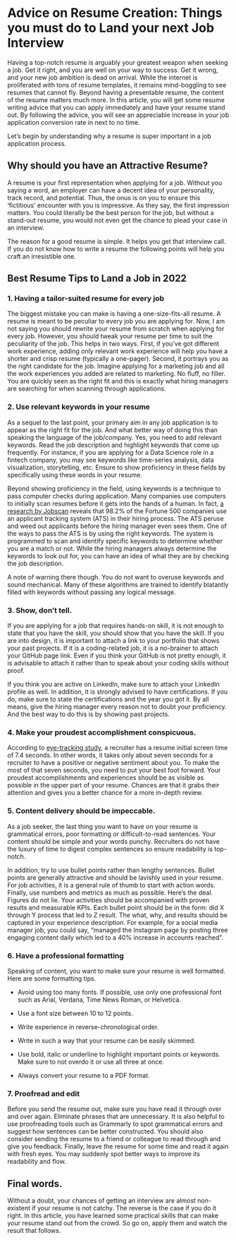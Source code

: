 
# Advice on Resume Creation: Things you must do to Land your next Job Interview

Having a top-notch resume is arguably your greatest weapon when seeking a job. Get it right, and you are well on your way to success. Get it wrong, and your new job ambition is dead on arrival. While the internet is proliferated with tons of resume templates, it remains mind-boggling to see resumes that cannot fly. Beyond having a presentable resume, the content of the resume matters much more. In this article, you will get some resume writing advice that you can apply immediately and have your resume stand out. By following the advice, you will see an appreciable increase in your job application conversion rate in next to no time. 

Let’s begin by understanding why a resume is super important in a job application process. 

## Why should you have an Attractive Resume?

A resume is your first representation when applying for a job. Without you saying a word, an employer can have a decent idea of your personality, track record, and potential. Thus, the onus is on you to ensure this ‘fictitious’ encounter with you is impressive. As they say, the first impression matters. You could literally be the best person for the job, but without a stand-out resume, you would not even get the chance to plead your case in an interview. 

The reason for a good resume is simple. It helps you get that interview call. If you do not know how to write a resume the following points will help you craft an irresistible one. 

## Best Resume Tips to Land a Job in 2022

### 1.  Having a tailor-suited resume for every job
    

The biggest mistake you can make is having a one-size-fits-all resume. A resume is meant to be peculiar to every job you are applying for. Now, I am not saying you should rewrite your resume from scratch when applying for every job. However, you should tweak your resume per time to suit the peculiarity of the job. This helps in two ways. First, if you’ve got different work experience, adding only relevant work experience will help you have a shorter and crisp resume (typically a one-pager). Second, it portrays you as the right candidate for the job. Imagine applying for a marketing job and all the work experiences you added are related to marketing. No fluff, no filler. You are quickly seen as the right fit and this is exactly what hiring managers are searching for when scanning through applications. 

### 2.  Use relevant keywords in your resume
    

As a sequel to the last point, your primary aim in any job application is to appear as the right fit for the job. And what better way of doing this than speaking the language of the job/company. Yes, you need to add relevant keywords. Read the job description and highlight keywords that come up frequently. For instance, if you are applying for a Data Science role in a fintech company, you may see keywords like time-series analysis, data visualization, storytelling, etc. Ensure to show proficiency in these fields by specifically using these words in your resume. 

Beyond showing proficiency in the field, using keywords is a technique to pass computer checks during application. Many companies use computers to initially scan resumes before it gets into the hands of a human. In fact, [a research by Jobscan](https://www.jobscan.co/blog/fortune-500-use-applicant-tracking-systems/) reveals that 98.2% of the Fortune 500 companies use an applicant tracking system (ATS) in their hiring process. The ATS peruse and weed out applicants before the hiring manager even sees them. One of the ways to pass the ATS is by using the right keywords. The system is programmed to scan and identify specific keywords to determine whether you are a match or not. While the hiring managers always determine the keywords to look out for, you can have an idea of what they are by checking the job description.

A note of warning there though. You do not want to overuse keywords and sound mechanical. Many of these algorithms are trained to identify blatantly filled with keywords without passing any logical message.

### 3.  Show, don’t tell.
    

If you are applying for a job that requires hands-on skill, it is not enough to state that you have the skill, you should show that you have the skill. If you are into design, it is important to attach a link to your portfolio that shows your past projects. If it is a coding-related job, it is a no-brainer to attach your GitHub page link. Even if you think your GitHub is not pretty enough, it is advisable to attach it rather than to speak about your coding skills without proof. 

If you think you are active on LinkedIn, make sure to attach your LinkedIn profile as well. In addition, it is strongly advised to have certifications. If you do, make sure to state the certifications and the year you got it. By all means, give the hiring manager every reason not to doubt your proficiency. And the best way to do this is by showing past projects. 

### 4.  Make your proudest accomplishment conspicuous. 
    

According to [eye-tracking study](https://www.monster.com/career-advice/article/how-long-does-it-take-to-get-a-job-0117#:~:text=A%20hiring%20manager%20likes%20your,to%20this%20search%20are%20busy.), a recruiter has a resume initial screen time of 7.4 seconds. In other words, it takes only about seven seconds for a recruiter to have a positive or negative sentiment about you. To make the most of that seven seconds, you need to put your best foot forward. Your proudest accomplishments and experiences should be as visible as possible in the upper part of your resume. Chances are that it grabs their attention and gives you a better chance for a more in-depth review. 

### 5.  Content delivery should be impeccable.
    

As a job seeker, the last thing you want to have on your resume is grammatical errors, poor formatting or difficult-to-read sentences. Your content should be simple and your words punchy. Recruiters do not have the luxury of time to digest complex sentences so ensure readability is top-notch. 

In addition, try to use bullet points rather than lengthy sentences. Bullet points are generally attractive and should be lavishly used in your resume. For job activities, it is a general rule of thumb to start with action words. Finally, use numbers and metrics as much as possible. Here’s the deal. Figures do not lie. Your activities should be accompanied with proven results and measurable KPIs. Each bullet point should be in the form: did X through Y process that led to Z result. The what, why, and results should be captured in your experience description. For example, for a social media manager job, you could say, “managed the Instagram page by posting three engaging content daily which led to a 40% increase in accounts reached”. 

### 6.  Have a professional formatting
    

Speaking of content, you want to make sure your resume is well formatted. Here are some formatting tips. 

* Avoid using too many fonts. If possible, use only one professional font such as Arial, Verdana, Time News Roman, or Helvetica. 
    
* Use a font size between 10 to 12 points.  
    
* Write experience in reverse-chronological order.
    
* Write in such a way that your resume can be easily skimmed.
    
* Use bold, italic or underline to highlight important points or keywords. Make sure to not overdo it or use all three at once. 
    
* Always convert your resume to a PDF format.
    

### 7.  Proofread and edit
    

Before you send the resume out, make sure you have read it through over and over again. Eliminate phrases that are unnecessary. It is also helpful to use proofreading tools such as Grammarly to spot grammatical errors and suggest how sentences can be better constructed. You should also consider sending the resume to a friend or colleague to read through and give you feedback. Finally, leave the resume for some time and read it again with fresh eyes. You may suddenly spot better ways to improve its readability and flow. 

## Final words. 

Without a doubt, your chances of getting an interview are almost non-existent if your resume is not catchy. The reverse is the case if you do it right. In this article, you have learned some practical skills that can make your resume stand out from the crowd. So go on, apply them and watch the result that follows. 
